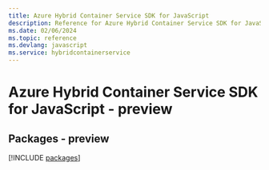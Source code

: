 ```yaml
---
title: Azure Hybrid Container Service SDK for JavaScript
description: Reference for Azure Hybrid Container Service SDK for JavaScript
ms.date: 02/06/2024
ms.topic: reference
ms.devlang: javascript
ms.service: hybridcontainerservice
---
```

# Azure Hybrid Container Service SDK for JavaScript - preview
## Packages - preview
[!INCLUDE [packages](hybrid-container-service-index.md)]